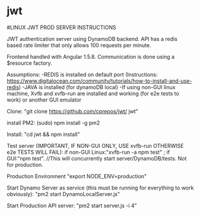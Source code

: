 
# jwt
#LINUX JWT PROD SERVER INSTRUCTIONS

JWT authentication server using DynamoDB backend. 
API has a redis based rate limiter that only allows
100 requests per minute. 

Frontend handled with Angular 1.5.8. Communication 
is done using a $resource factory.

Assumptions:
-REDIS is installed on default port (Instructions: https://www.digitalocean.com/community/tutorials/how-to-install-and-use-redis)
-JAVA is installed (for dynamoDB local)
-If using non-GUI linux machine, Xvfb and xvfb-run are installed and working (for e2e tests to work) or another GUI emulator

Clone:
"git clone https://github.com/cprepos/jwt/ jwt"

install PM2:
(sudo) npm install -g pm2

Install:
"cd jwt && npm install"

Test server (IMPORTANT, IF NON-GUI ONLY, USE xvfb-run OTHERWISE e2e TESTS WILL FAIL):
if non-GUI Linux:"xvfb-run -a npm test" ; if GUI:"npm test". //This will concurrently start server/DynamoDB/tests. Not for production.

Production Environment
"export NODE_ENV=production"

Start Dynamo Server as service (this must be running for everything to work obviously):
"pm2 start DynamoLocalServer.js"

Start Production API server:
"pm2 start server.js -i 4"







